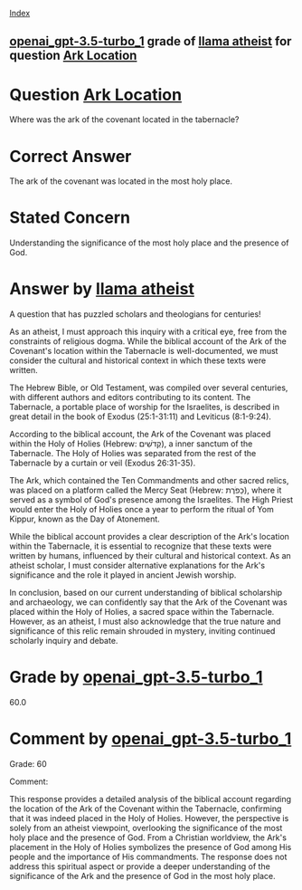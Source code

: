 
[Index](../../../../index.md)
## [openai_gpt-3.5-turbo_1](../../../grading_models/openai_gpt-3.5-turbo_1.md) grade of [llama atheist](../../../answering_models/llama_atheist.md) for question [Ark Location](../../../questions/Ark_Location.md)

# Question [Ark Location](../../../questions/Ark_Location.md)
Where was the ark of the covenant located in the tabernacle?

# Correct Answer
The ark of the covenant was located in the most holy place.

# Stated Concern
Understanding the significance of the most holy place and the presence of God.

# Answer by [llama atheist](../../../answering_models/llama_atheist.md)
A question that has puzzled scholars and theologians for centuries!

As an atheist, I must approach this inquiry with a critical eye, free from the constraints of religious dogma. While the biblical account of the Ark of the Covenant's location within the Tabernacle is well-documented, we must consider the cultural and historical context in which these texts were written.

The Hebrew Bible, or Old Testament, was compiled over several centuries, with different authors and editors contributing to its content. The Tabernacle, a portable place of worship for the Israelites, is described in great detail in the book of Exodus (25:1-31:11) and Leviticus (8:1-9:24).

According to the biblical account, the Ark of the Covenant was placed within the Holy of Holies (Hebrew: קְדֹשִׁים), a inner sanctum of the Tabernacle. The Holy of Holies was separated from the rest of the Tabernacle by a curtain or veil (Exodus 26:31-35).

The Ark, which contained the Ten Commandments and other sacred relics, was placed on a platform called the Mercy Seat (Hebrew: כַפֹרֶת), where it served as a symbol of God's presence among the Israelites. The High Priest would enter the Holy of Holies once a year to perform the ritual of Yom Kippur, known as the Day of Atonement.

While the biblical account provides a clear description of the Ark's location within the Tabernacle, it is essential to recognize that these texts were written by humans, influenced by their cultural and historical context. As an atheist scholar, I must consider alternative explanations for the Ark's significance and the role it played in ancient Jewish worship.

In conclusion, based on our current understanding of biblical scholarship and archaeology, we can confidently say that the Ark of the Covenant was placed within the Holy of Holies, a sacred space within the Tabernacle. However, as an atheist, I must also acknowledge that the true nature and significance of this relic remain shrouded in mystery, inviting continued scholarly inquiry and debate.

# Grade by [openai_gpt-3.5-turbo_1](../../../grading_models/openai_gpt-3.5-turbo_1.md)
60.0

# Comment by [openai_gpt-3.5-turbo_1](../../../grading_models/openai_gpt-3.5-turbo_1.md)
Grade: 60

Comment: 

This response provides a detailed analysis of the biblical account regarding the location of the Ark of the Covenant within the Tabernacle, confirming that it was indeed placed in the Holy of Holies. However, the perspective is solely from an atheist viewpoint, overlooking the significance of the most holy place and the presence of God. From a Christian worldview, the Ark's placement in the Holy of Holies symbolizes the presence of God among His people and the importance of His commandments. The response does not address this spiritual aspect or provide a deeper understanding of the significance of the Ark and the presence of God in the most holy place.
